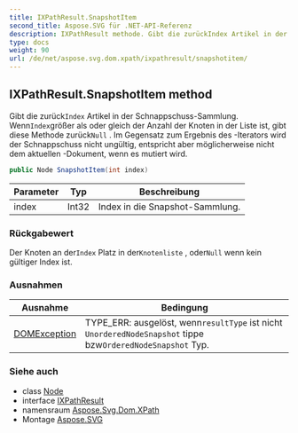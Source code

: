```yaml
---
title: IXPathResult.SnapshotItem
second_title: Aspose.SVG für .NET-API-Referenz
description: IXPathResult methode. Gibt die zurückIndex Artikel in der SchnappschussSammlung. WennIndexgrößer als oder gleich der Anzahl der Knoten in der Liste ist gibt diese Methode zurückNull . Im Gegensatz zum Ergebnis des Iterators wird der Schnappschuss nicht ungültig entspricht aber möglicherweise nicht dem aktuellen Dokument wenn es mutiert wird.
type: docs
weight: 90
url: /de/net/aspose.svg.dom.xpath/ixpathresult/snapshotitem/
---
```

## IXPathResult.SnapshotItem method

Gibt die zurück`Index` Artikel in der Schnappschuss-Sammlung. Wenn`Index`größer als oder gleich der Anzahl der Knoten in der Liste ist, gibt diese Methode zurück`Null` . Im Gegensatz zum Ergebnis des -Iterators wird der Schnappschuss nicht ungültig, entspricht aber möglicherweise nicht dem aktuellen -Dokument, wenn es mutiert wird.

```csharp
public Node SnapshotItem(int index)
```

| Parameter | Typ | Beschreibung |
| --- | --- | --- |
| index | Int32 | Index in die Snapshot-Sammlung. |

### Rückgabewert

Der Knoten an der`Index` Platz in der`Knotenliste` , oder`Null` wenn kein gültiger Index ist.

### Ausnahmen

| Ausnahme | Bedingung |
| --- | --- |
| [DOMException](../../../aspose.svg.dom/domexception/) | TYPE_ERR: ausgelöst, wenn`resultType` ist nicht `UnorderedNodeSnapshot` tippe bzw`OrderedNodeSnapshot` Typ. |

### Siehe auch

* class [Node](../../../aspose.svg.dom/node/)
* interface [IXPathResult](../)
* namensraum [Aspose.Svg.Dom.XPath](../../ixpathresult/)
* Montage [Aspose.SVG](../../../)


